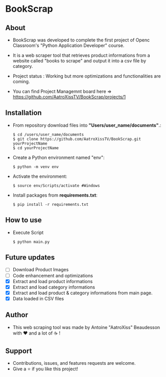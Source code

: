 # BookScrap

## About
* BookScrap was developed to complete the first project of Openc Classroom's "Python Application Developer" course. 
* It is a web scraper tool that retrieves product informations from a website called "books to scrape" and output it into a csv file by category.

* Project status : Working but more optimizations and functionalities are coming. 

* You can find Project Managemnt board here => https://github.com/AatroXissTV/BookScrap/projects/1

## Installation
- From repository download files into **"Users/user_name/documents"**.:
    ```
    $ cd /users/user_name/documents
    $ git clone https://github.com/AatroXissTV/BookScrap.git yourProjectName
    $ cd yourProjectName
    ```
- Create a Python environment named "env":
    ```
    $ python -m venv env
    ```
- Activate the environment:
    ```
    $ source env/Scripts/activate #Windows
    ```
- Install packages from **requirements.txt**:
    ```
    $ pip install -r requirements.txt
    ```
## How to use
- Execute Script
    ```
    $ python main.py
    ```

## Future updates
- [ ] Download Product Images
- [ ] Code enhancement and optimizations
- [x] Extract and load product informations
- [x] Extract and load category informations
- [x] Extract and load product & category informations from main page.
- [x] Data loaded in CSV files

## Author
* This web scraping tool was made by Antoine "AatroXiss" Beaudesson with :heart: and a lot of :coffee: ! 

## Support 
* Contributions, issues, and features requests are welcome. 
* Give a ⭐️ if you like this project!

